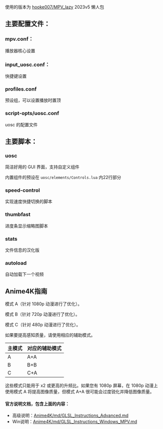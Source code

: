 ###  #

使用的版本为 [hooke007/MPV_lazy](https://github.com/hooke007/MPV_lazy) 2023v5 懒人包

## 主要配置文件：

### mpv.conf：

播放器核心设置

### input_uosc.conf：

快捷键设置

### profiles.conf

预设组，可以设置播放时置顶

### script-opts/uosc.conf

uosc 的配置文件

## 主要脚本：

### uosc

简洁好用的 GUI 界面，支持自定义组件

内置组件的预设在 `uosc/elements/Controls.lua` 内22行部分

### speed-control

实现速度快捷切换的脚本

### thumbfast

进度条显示缩略图脚本

### stats

文件信息的汉化版

### autoload

自动加载下一个视频



## Anime4K指南

模式 A（针对 1080p 动漫进行了优化）。

模式 B（针对 720p 动漫进行了优化）。

模式 C（针对 480p 动漫进行了优化）。

如果要提高感知质量，请使用相应的辅助模式。

| 主模式 | 对应的辅助模式 |
| ------ | -------------- |
| A      | A+A            |
| B      | B+B            |
| C      | C+A            |

这些模式只能用于 x2 或更高的升频比。如果您有 1080p 屏幕，在 1080p 动漫上使用模式 A 将提高图像质量，但模式 A+A 很可能会过度锐化并降低图像质量。





#### 官方说明文档，包含上面的内容：

- 高级说明：[Anime4K/md/GLSL_Instructions_Advanced.md](https://github.com/bloc97/Anime4K/blob/8e39551ce96ed172605c89b7dd8be855b5502cc9/md/GLSL_Instructions_Advanced.md#advanced-usage-instructions-glsl--mpv-v4x)
- Win说明：[Anime4K/md/GLSL_Instructions_Windows_MPV.md](https://github.com/bloc97/Anime4K/blob/8e39551ce96ed172605c89b7dd8be855b5502cc9/md/GLSL_Instructions_Windows_MPV.md)

